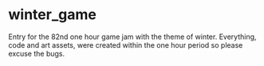 # winter_game

Entry for the 82nd one hour game jam with the theme of winter. 
Everything, code and art assets, were created within the one hour period so please excuse the bugs.
